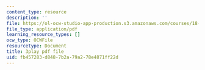 ```yaml
---
content_type: resource
description: ''
file: https://ol-ocw-studio-app-production.s3.amazonaws.com/courses/18-01sc-single-variable-calculus-fall-2010/fb457283d8487b2a79a278e4871ff22d_Psks_KK0YZ8.pdf
file_type: application/pdf
learning_resource_types: []
ocw_type: OCWFile
resourcetype: Document
title: 3play pdf file
uid: fb457283-d848-7b2a-79a2-78e4871ff22d
---
```

